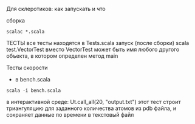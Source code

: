 Для склеротиков: как запускать и что

сборка
```
scalac *.scala
```

ТЕСТЫ
все тесты находятся в Tests.scala
запуск (после сборки)
scala test.VectorTest
вместо VectorTest может быть имя любого другого объекта, в котором определен метод main

Тесты скорости
- в bench.scala
```
scala -i bench.scala
```
в интерактивной среде:
Ut.call_all(20, "output.txt")
этот тест строит триангуляцию для заданного количества атомов из pdb файла, и сохраняет данные по времени в текстовый файл
